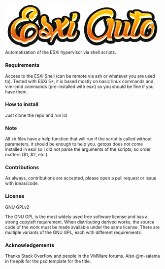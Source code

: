 ![title](https://raw.githubusercontent.com/memoriasIT/ESXi-Auto/master/Title.png)
Automatization of the ESXi hypervisor via shell scripts.

### Requirements

Access to the ESXi Shell (can be remote via ssh or whatever you are used to).
Tested with ESXi 5+, it is based mostly on basic linux commands and vim-cmd commands (pre-installed with esxi) so you should be fine if you have them.

### How to install

Just clone the repo and run lol

### Note

All sh files have a help function that will run if the script is called without parameters, it should be enough to help you.
getops does not come installed in esxi so I did not parse the arguments of the scripts, so order matters ($1, $2, etc.).

### Contributions

As always, contributions are accepted, please open a pull request or issue with ideas/code.


### License

GNU GPLv2 


The GNU GPL is the most widely used free software license and has a strong copyleft requirement. When distributing derived works, the source code of the work must be made available under the same license. There are multiple variants of the GNU GPL, each with different requirements.

### Acknowledgements

Thanks Stack Overflow and people in the VMWare forums. 
Also @m-salama in freepik for the psd template for the title.
